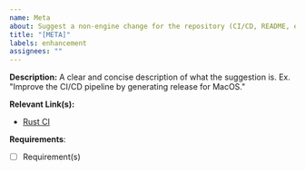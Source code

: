 ```yaml
---
name: Meta
about: Suggest a non-engine change for the repository (CI/CD, README, etc.)
title: "[META]"
labels: enhancement
assignees: ""
---
```


**Description:**
A clear and concise description of what the suggestion is. Ex. "Improve the CI/CD pipeline by generating release for MacOS."

**Relevant Link(s):**

-   [Rust CI](https://doc.rust-lang.org/cargo/guide/continuous-integration.html)

**Requirements**:

-   [ ] Requirement(s)

